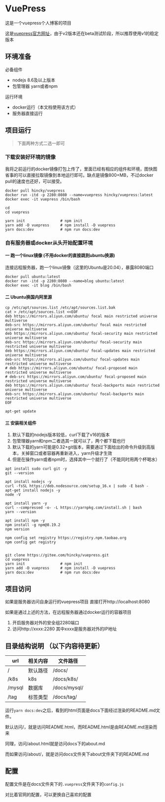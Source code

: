 # VuePress

这是一个vuepress个人博客的项目

这是[vuepress官方网址](https://vuepress.vuejs.org/zh/)，由于v2版本还在beta测试阶段，所以推荐使用v1的稳定版本

## 环境准备
必备组件
- nodejs 8.6及以上版本
- 包管理器 yarn或者npm

运行环境
- docker运行（本文档使用该方式）
- 服务器直接运行


## 项目运行
> 下面两种方式二选一即可
### 下载安装好环境的镜像
我将之前运行的docker镜像打包上传了，里面已经有相应的组件和环境，图快图省事的可以直接拉取镜像到本地运行即可。缺点是镜像800+MB，不过docker pull的速度也还好，可以接受。

```
docker pull hincky/vuepress 
docker run -itd -p 2280:8080 --name=vuepress hincky/vuepress:latest
docker exec -it vuepress /bin/bash

cd
cd vuepress

yarn init                # npm init
yarn add -D vuepress     # npm install -D vuepress
yarn docs:dev            # npm run docs:dev
```

### 自有服务器或docker从头开始配置环境
#### 一 跑一个linux镜像 (不用docker的直接跳到ubuntu换源)
连接远程服务器，跑一个linux镜像（这里的Ubuntu是20.04），暴露8080端口
```
docker pull ubuntu:latest
docker run -itd -p 2280:8080 --name=blog ubuntu:latest
docker exec -it blog /bin/bash
```
#### 二 Ubuntu换国内阿里源
```
cp /etc/apt/sources.list /etc/apt/sources.list.bak
cat > /etc/apt/sources.list <<EOF
deb https://mirrors.aliyun.com/ubuntu/ focal main restricted universe multiverse
deb-src https://mirrors.aliyun.com/ubuntu/ focal main restricted universe multiverse
deb https://mirrors.aliyun.com/ubuntu/ focal-security main restricted universe multiverse
deb-src https://mirrors.aliyun.com/ubuntu/ focal-security main restricted universe multiverse
deb https://mirrors.aliyun.com/ubuntu/ focal-updates main restricted universe multiverse
deb-src https://mirrors.aliyun.com/ubuntu/ focal-updates main restricted universe multiverse
# deb https://mirrors.aliyun.com/ubuntu/ focal-proposed main restricted universe multiverse
# deb-src https://mirrors.aliyun.com/ubuntu/ focal-proposed main restricted universe multiverse
deb https://mirrors.aliyun.com/ubuntu/ focal-backports main restricted universe multiverse
deb-src https://mirrors.aliyun.com/ubuntu/ focal-backports main restricted universe multiverse
EOF

apt-get update
```

#### 三 安装相关组件
1. 默认下载的nodejs版本较低，curl下载了v16的版本
2. 包管理器yarn和npm二者选其一就可以了，两个都下载也行
3. 默认下载的yarn可能是0.32+git版本，需要通过下面给出的命令升级到高版本，关掉窗口或者容器再重新进入，yarn升级才生效
4. 但是在操作yarn或者npm时，选择其中一个就行了（不能同时用两个杯喝水）
```
apt install sudo curl git -y
git --version

apt install nodejs -y  
curl -fsSL https://deb.nodesource.com/setup_16.x | sudo -E bash -
apt-get install nodejs -y   
node -V

apt install yarn -y 
curl --compressed -o- -L https://yarnpkg.com/install.sh | bash
yarn --version

apt install npm -y
npm install -g npm@8.19.2
npm version

npm config set registry https://registry.npm.taobao.org
npm config get registry


git clone https://gitee.com/hincky/vuepress.git
cd vuepress
yarn init                # npm init
yarn add -D vuepress     # npm install -D vuepress
yarn docs:dev            # npm run docs:dev
```

## 项目访问
如果是服务器访问自身运行的vuepress项目
直接打开http://localhost:8080

如果是通过上述的方法，在远程服务器通过docker运行的容器项目
1. 开启服务器对外的安全组2280端口
2. 访问http://xxxx:2280  其中xxxx是服务器对外的IP地址



## 目录结构说明 （以下内容待更新）
|url|相关内容|文件路径|
|---|---|---|
|/|默认路径|/docs/|
|/k8s|k8s|/docs/k8s/|
|/mysql|数据库|/docs/mysql/|
|/tag|标签类型|/docs/tag/|

运行`yarn docs:dev`之后，看到的html页面是docs下面经过渲染的README.md文件。

默认访问/，就是访问README.html，而README.html是由README.md渲染而来

同理，访问/about.html就是访问docs下的about.md

而如果访问/about/，就是访问docs文件夹下about文件夹下的README.md



## 配置

配置文件是在docs文件夹下的`.vuepress`文件夹下的`config.js`

对比着官网的配置，可以更换自己喜欢的配置